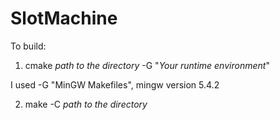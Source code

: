 # SlotMachine

To build:

1. cmake *path to the directory* -G "*Your runtime environment*" 

I used -G "MinGW Makefiles", mingw version 5.4.2
  
2. make -C *path to the directory*
